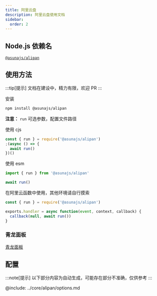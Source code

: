 ```yaml
---
title: 阿里云盘
description: 阿里云盘使用文档
sidebar:
  order: 2
---
```


## Node.js 依赖名

[`@asunajs/alipan`](https://www.npmjs.com/package/@asunajs/alipan)

## 使用方法

:::tip[提示]
文档在建设中，精力有限，欢迎 PR
:::

安装

```bash
npm install @asunajs/alipan
```

**注意：** `run` 可选参数，配置文件路径

使用 cjs

```js
const { run } = require('@asunajs/alipan')
;(async () => {
  await run()
})()
```

使用 esm

```js
import { run } from '@asunajs/alipan'

await run()
```

在阿里云函数中使用，其他环境请自行摸索

```js
const { run } = require('@asunajs/alipan')

exports.handler = async function(event, context, callback) {
  callback(null, await run())
}
```

### 青龙面板

[青龙面板](/guides/qinglong/)

## 配置

:::note[提示]
以下部分内容为自动生成，可能存在部分不准确，仅供参考
:::

@include: ../core/alipan/options.md
